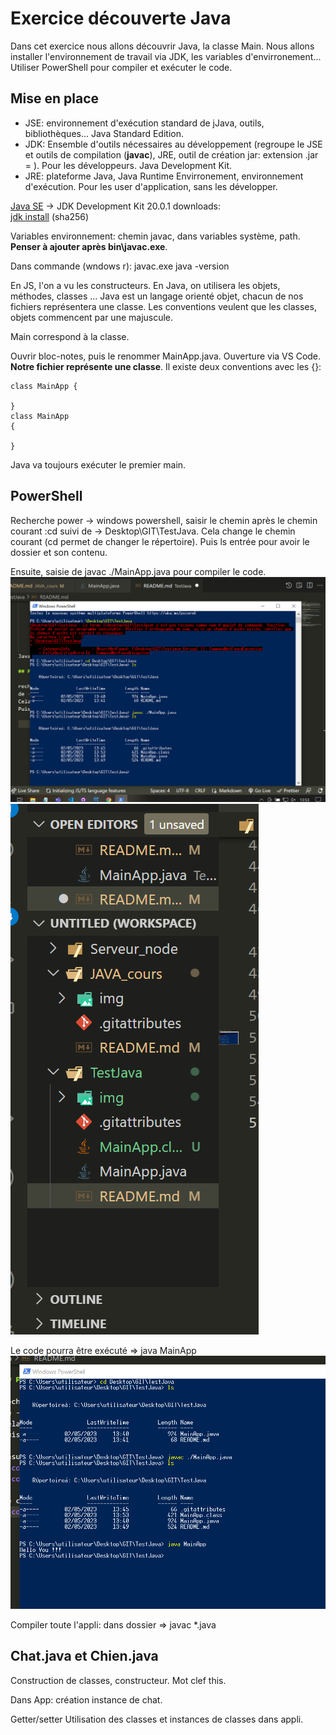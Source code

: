 # Exercice découverte Java

Dans cet exercice nous allons découvrir Java, la classe Main.
Nous allons installer l'environnement de travail via JDK, les variables d'envirronement...
Utiliser PowerShell pour compiler et exécuter le code.

## Mise en place

- JSE: environnement d'exécution standard de jJava, outils, bibliothèques...  Java Standard Edition.
- JDK: Ensemble d'outils nécessaires au développement (regroupe le JSE et outils de compilation (**javac**), JRE, outil de création jar: extension .jar = ). Pour les développeurs. Java Development Kit.
- JRE: plateforme Java, Java Runtime Envirronement, environnement d'exécution. Pour les user d'application, sans les développer.


[Java SE](https://www.oracle.com/fr/java/) ->
JDK Development Kit 20.0.1 downloads: 	
[jdk install](https://download.oracle.com/java/20/latest/jdk-20_windows-x64_bin.exe) (sha256)

Variables environnement: 
chemin javac, dans variables système, path. **Penser à ajouter après bin\javac.exe**.

Dans commande (wndows r):
javac.exe
java -version

En JS, l'on a vu les constructeurs.
En Java, on utilisera les objets, méthodes, classes ...
Java est un langage orienté objet, chacun de nos fichiers représentera une classe.
Les conventions veulent que les classes, objets commencent par une majuscule.

Main correspond à la classe.

Ouvrir bloc-notes, puis le renommer MainApp.java.
Ouverture via VS Code.
**Notre fichier représente une classe**.
Il existe deux conventions avec les {}:

    class MainApp {
        
    }
    class MainApp 
    {

    }
Java va toujours exécuter le premier main.

## PowerShell

Recherche power -> windows powershell, saisir le chemin après le chemin courant :cd suivi de ->  Desktop\GIT\TestJava.
Cela change le chemin courant (cd permet de changer le répertoire).
Puis ls entrée pour avoir le dossier et son contenu.

Ensuite, saisie de javac ./MainApp.java pour compiler le code.
![compilation](img/1-compilation_PowerShell.PNG)
![compilation](img/2-MainApp.class.PNG)

Le code pourra être exécuté => java MainApp
![compilation](img/3-execution.PNG)

Compiler toute l'appli: dans dossier => javac *.java

## Chat.java et Chien.java

Construction de classes, constructeur.
Mot clef this.

Dans App: création instance de chat.

Getter/setter
Utilisation des classes et instances de classes dans appli.

